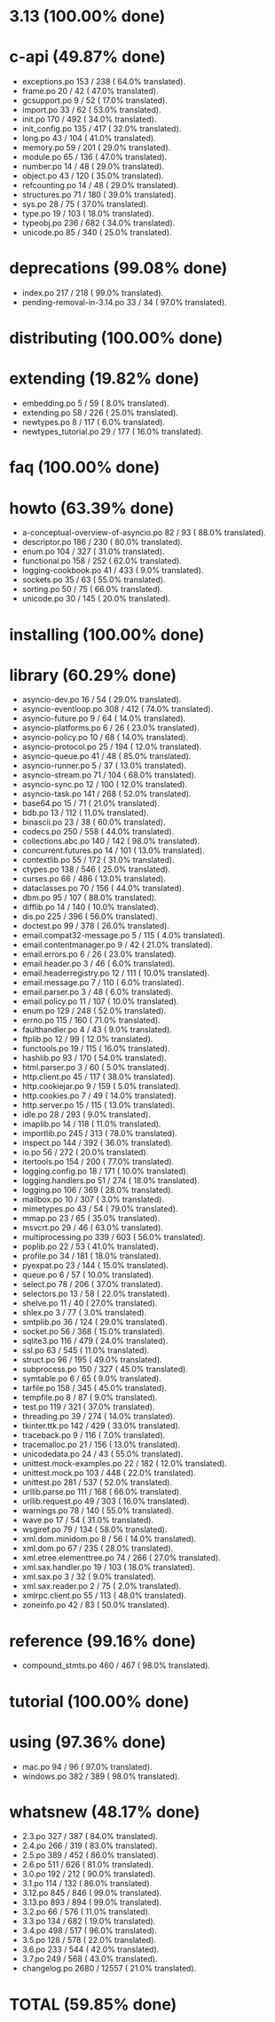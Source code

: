 

# 3.13 (100.00% done)



# c-api (49.87% done)

- exceptions.po                  153 / 238 ( 64.0% translated).
- frame.po                        20 /  42 ( 47.0% translated).
- gcsupport.po                     9 /  52 ( 17.0% translated).
- import.po                       33 /  62 ( 53.0% translated).
- init.po                        170 / 492 ( 34.0% translated).
- init_config.po                 135 / 417 ( 32.0% translated).
- long.po                         43 / 104 ( 41.0% translated).
- memory.po                       59 / 201 ( 29.0% translated).
- module.po                       65 / 136 ( 47.0% translated).
- number.po                       14 /  48 ( 29.0% translated).
- object.po                       43 / 120 ( 35.0% translated).
- refcounting.po                  14 /  48 ( 29.0% translated).
- structures.po                   71 / 180 ( 39.0% translated).
- sys.po                          28 /  75 ( 37.0% translated).
- type.po                         19 / 103 ( 18.0% translated).
- typeobj.po                     236 / 682 ( 34.0% translated).
- unicode.po                      85 / 340 ( 25.0% translated).


# deprecations (99.08% done)

- index.po                       217 / 218 ( 99.0% translated).
- pending-removal-in-3.14.po      33 /  34 ( 97.0% translated).


# distributing (100.00% done)



# extending (19.82% done)

- embedding.po                     5 /  59 (  8.0% translated).
- extending.po                    58 / 226 ( 25.0% translated).
- newtypes.po                      8 / 117 (  6.0% translated).
- newtypes_tutorial.po            29 / 177 ( 16.0% translated).


# faq (100.00% done)



# howto (63.39% done)

- a-conceptual-overview-of-asyncio.po  82 /  93 ( 88.0% translated).
- descriptor.po                  186 / 230 ( 80.0% translated).
- enum.po                        104 / 327 ( 31.0% translated).
- functional.po                  158 / 252 ( 62.0% translated).
- logging-cookbook.po             41 / 433 (  9.0% translated).
- sockets.po                      35 /  63 ( 55.0% translated).
- sorting.po                      50 /  75 ( 66.0% translated).
- unicode.po                      30 / 145 ( 20.0% translated).


# installing (100.00% done)



# library (60.29% done)

- asyncio-dev.po                  16 /  54 ( 29.0% translated).
- asyncio-eventloop.po           308 / 412 ( 74.0% translated).
- asyncio-future.po                9 /  64 ( 14.0% translated).
- asyncio-platforms.po             6 /  26 ( 23.0% translated).
- asyncio-policy.po               10 /  68 ( 14.0% translated).
- asyncio-protocol.po             25 / 194 ( 12.0% translated).
- asyncio-queue.po                41 /  48 ( 85.0% translated).
- asyncio-runner.po                5 /  37 ( 13.0% translated).
- asyncio-stream.po               71 / 104 ( 68.0% translated).
- asyncio-sync.po                 12 / 100 ( 12.0% translated).
- asyncio-task.po                141 / 268 ( 52.0% translated).
- base64.po                       15 /  71 ( 21.0% translated).
- bdb.po                          13 / 112 ( 11.0% translated).
- binascii.po                     23 /  38 ( 60.0% translated).
- codecs.po                      250 / 558 ( 44.0% translated).
- collections.abc.po             140 / 142 ( 98.0% translated).
- concurrent.futures.po           14 / 101 ( 13.0% translated).
- contextlib.po                   55 / 172 ( 31.0% translated).
- ctypes.po                      138 / 546 ( 25.0% translated).
- curses.po                       66 / 486 ( 13.0% translated).
- dataclasses.po                  70 / 156 ( 44.0% translated).
- dbm.po                          95 / 107 ( 88.0% translated).
- difflib.po                      14 / 140 ( 10.0% translated).
- dis.po                         225 / 396 ( 56.0% translated).
- doctest.po                      99 / 378 ( 26.0% translated).
- email.compat32-message.po        5 / 115 (  4.0% translated).
- email.contentmanager.po          9 /  42 ( 21.0% translated).
- email.errors.po                  6 /  26 ( 23.0% translated).
- email.header.po                  3 /  46 (  6.0% translated).
- email.headerregistry.po         12 / 111 ( 10.0% translated).
- email.message.po                 7 / 110 (  6.0% translated).
- email.parser.po                  3 /  48 (  6.0% translated).
- email.policy.po                 11 / 107 ( 10.0% translated).
- enum.po                        129 / 248 ( 52.0% translated).
- errno.po                       115 / 160 ( 71.0% translated).
- faulthandler.po                  4 /  43 (  9.0% translated).
- ftplib.po                       12 /  99 ( 12.0% translated).
- functools.po                    19 / 115 ( 16.0% translated).
- hashlib.po                      93 / 170 ( 54.0% translated).
- html.parser.po                   3 /  60 (  5.0% translated).
- http.client.po                  45 / 117 ( 38.0% translated).
- http.cookiejar.po                9 / 159 (  5.0% translated).
- http.cookies.po                  7 /  49 ( 14.0% translated).
- http.server.po                  15 / 115 ( 13.0% translated).
- idle.po                         28 / 293 (  9.0% translated).
- imaplib.po                      14 / 118 ( 11.0% translated).
- importlib.po                   245 / 313 ( 78.0% translated).
- inspect.po                     144 / 392 ( 36.0% translated).
- io.po                           56 / 272 ( 20.0% translated).
- itertools.po                   154 / 200 ( 77.0% translated).
- logging.config.po               18 / 171 ( 10.0% translated).
- logging.handlers.po             51 / 274 ( 18.0% translated).
- logging.po                     106 / 369 ( 28.0% translated).
- mailbox.po                      10 / 307 (  3.0% translated).
- mimetypes.po                    43 /  54 ( 79.0% translated).
- mmap.po                         23 /  65 ( 35.0% translated).
- msvcrt.po                       29 /  46 ( 63.0% translated).
- multiprocessing.po             339 / 603 ( 56.0% translated).
- poplib.po                       22 /  53 ( 41.0% translated).
- profile.po                      34 / 181 ( 18.0% translated).
- pyexpat.po                      23 / 144 ( 15.0% translated).
- queue.po                         6 /  57 ( 10.0% translated).
- select.po                       78 / 206 ( 37.0% translated).
- selectors.po                    13 /  58 ( 22.0% translated).
- shelve.po                       11 /  40 ( 27.0% translated).
- shlex.po                         3 /  77 (  3.0% translated).
- smtplib.po                      36 / 124 ( 29.0% translated).
- socket.po                       56 / 368 ( 15.0% translated).
- sqlite3.po                     116 / 479 ( 24.0% translated).
- ssl.po                          63 / 545 ( 11.0% translated).
- struct.po                       96 / 195 ( 49.0% translated).
- subprocess.po                  150 / 327 ( 45.0% translated).
- symtable.po                      6 /  65 (  9.0% translated).
- tarfile.po                     158 / 345 ( 45.0% translated).
- tempfile.po                      8 /  87 (  9.0% translated).
- test.po                        119 / 321 ( 37.0% translated).
- threading.po                    39 / 274 ( 14.0% translated).
- tkinter.ttk.po                 142 / 429 ( 33.0% translated).
- traceback.po                     9 / 116 (  7.0% translated).
- tracemalloc.po                  21 / 156 ( 13.0% translated).
- unicodedata.po                  24 /  43 ( 55.0% translated).
- unittest.mock-examples.po       22 / 182 ( 12.0% translated).
- unittest.mock.po               103 / 448 ( 22.0% translated).
- unittest.po                    281 / 537 ( 52.0% translated).
- urllib.parse.po                111 / 168 ( 66.0% translated).
- urllib.request.po               49 / 303 ( 16.0% translated).
- warnings.po                     78 / 140 ( 55.0% translated).
- wave.po                         17 /  54 ( 31.0% translated).
- wsgiref.po                      79 / 134 ( 58.0% translated).
- xml.dom.minidom.po               8 /  56 ( 14.0% translated).
- xml.dom.po                      67 / 235 ( 28.0% translated).
- xml.etree.elementtree.po        74 / 266 ( 27.0% translated).
- xml.sax.handler.po              19 / 103 ( 18.0% translated).
- xml.sax.po                       3 /  32 (  9.0% translated).
- xml.sax.reader.po                2 /  75 (  2.0% translated).
- xmlrpc.client.po                55 / 113 ( 48.0% translated).
- zoneinfo.po                     42 /  83 ( 50.0% translated).


# reference (99.16% done)

- compound_stmts.po              460 / 467 ( 98.0% translated).


# tutorial (100.00% done)



# using (97.36% done)

- mac.po                          94 /  96 ( 97.0% translated).
- windows.po                     382 / 389 ( 98.0% translated).


# whatsnew (48.17% done)

- 2.3.po                         327 / 387 ( 84.0% translated).
- 2.4.po                         266 / 319 ( 83.0% translated).
- 2.5.po                         389 / 452 ( 86.0% translated).
- 2.6.po                         511 / 626 ( 81.0% translated).
- 3.0.po                         192 / 212 ( 90.0% translated).
- 3.1.po                         114 / 132 ( 86.0% translated).
- 3.12.po                        845 / 846 ( 99.0% translated).
- 3.13.po                        893 / 894 ( 99.0% translated).
- 3.2.po                          66 / 576 ( 11.0% translated).
- 3.3.po                         134 / 682 ( 19.0% translated).
- 3.4.po                         498 / 517 ( 96.0% translated).
- 3.5.po                         128 / 578 ( 22.0% translated).
- 3.6.po                         233 / 544 ( 42.0% translated).
- 3.7.po                         249 / 568 ( 43.0% translated).
- changelog.po                   2680 / 12557 ( 21.0% translated).


# TOTAL (59.85% done)

